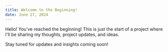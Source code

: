 ```yaml
---
title: Welcome to the Beginning!
date: June 27, 2024
---
```

Hello! You've reached the beginning! This is just the start of a project where I'll be sharing my thoughts, project updates, and ideas.

Stay tuned for updates and insights coming soon!